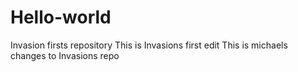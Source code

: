 # Hello-world
Invasion firsts repository
This is Invasions first edit
This is michaels changes to Invasions repo
